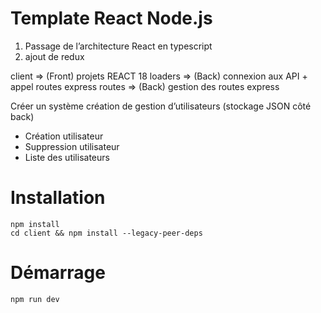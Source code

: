 # Template React Node.js

1. Passage de l’architecture React en typescript
2. ajout de redux

client => (Front) projets REACT 18
loaders => (Back) connexion aux API + appel routes express
routes => (Back) gestion des routes express 

Créer un système création de gestion d’utilisateurs (stockage JSON côté back)

- Création utilisateur
- Suppression utilisateur
- Liste des utilisateurs 

# Installation

```
npm install
cd client && npm install --legacy-peer-deps
```

# Démarrage 

```
npm run dev
```